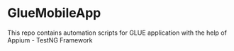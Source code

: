 # GlueMobileApp
This repo contains automation scripts for GLUE application with the help of Appium - TestNG Framework
